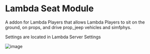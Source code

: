 # Lambda Seat Module
A addon for Lambda Players that allows Lambda Players to sit on the ground, on props, and drive prop_jeep vehicles and simfphys.

Settings are located in Lambda Server Settings

![image](https://user-images.githubusercontent.com/109770359/218274019-01fad3cc-1f0c-4084-82da-bd7bae13ee80.png)
